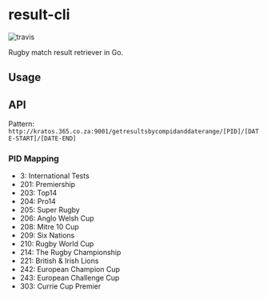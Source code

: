 # result-cli

![travis](https://travis-ci.org/rugby-board/result-cli.svg?branch=master)

Rugby match result retriever in Go.

## Usage

## API

Pattern: `http://kratos.365.co.za:9001/getresultsbycompidanddaterange/[PID]/[DATE-START]/[DATE-END]`

### PID Mapping

* 3: International Tests
* 201: Premiership
* 203: Top14
* 204: Pro14
* 205: Super Rugby
* 206: Anglo Welsh Cup
* 208: Mitre 10 Cup
* 209: Six Nations
* 210: Rugby World Cup
* 214: The Rugby Championship
* 221: British & Irish Lions
* 242: European Champion Cup
* 243: European Challenge Cup
* 303: Currie Cup Premier
